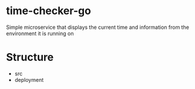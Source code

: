 # time-checker-go
Simple microservice that displays the current time and information from the environment it is running on

# Structure
- src
- deployment